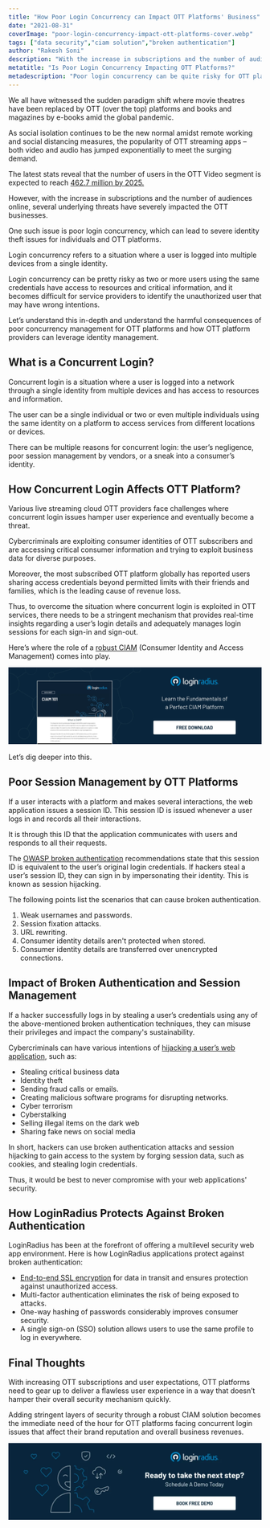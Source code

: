 ```yaml
---
title: "How Poor Login Concurrency can Impact OTT Platforms' Business"
date: "2021-08-31"
coverImage: "poor-login-concurrency-impact-ott-platforms-cover.webp"
tags: ["data security","ciam solution","broken authentication"]
author: "Rakesh Soni"
description: "With the increase in subscriptions and the number of audiences online, several underlying threats have severely impacted the OTT businesses. One such issue is poor login concurrency. Learn how login concurrency is affecting OTT platforms and how they can overcome this dilemma."
metatitle: "Is Poor Login Concurrency Impacting OTT Platforms?"
metadescription: "Poor login concurrency can be quite risky for OTT platforms seeking substantial growth coupled with security. Let’s learn how it impacts OTT platforms."
---
```


We all have witnessed the sudden paradigm shift where movie theatres have been replaced by OTT (over the top) platforms and books and magazines by e-books amid the global pandemic. 

As social isolation continues to be the new normal amidst remote working and social distancing measures, the popularity of OTT streaming apps – both video and audio has jumped exponentially to meet the surging demand. 

The latest stats reveal that the number of users in the OTT Video segment is expected to reach [462.7 million by 2025.](https://www.statista.com/outlook/amo/media/tv-video/ott-video/india)

However, with the increase in subscriptions and the number of audiences online, several underlying threats have severely impacted the OTT businesses. 

One such issue is poor login concurrency, which can lead to severe identity theft issues for individuals and OTT platforms. 

Login concurrency refers to a situation where a user is logged into multiple devices from a single identity. 

Login concurrency can be pretty risky as two or more users using the same credentials have access to resources and critical information, and it becomes difficult for service providers to identify the unauthorized user that may have wrong intentions. 

Let’s understand this in-depth and understand the harmful consequences of poor concurrency management for OTT platforms and how OTT platform providers can leverage identity management. 


## What is a Concurrent Login?

Concurrent login is a situation where a user is logged into a network through a single identity from multiple devices and has access to resources and information. 

The user can be a single individual or two or even multiple individuals using the same identity on a platform to access services from different locations or devices. 

There can be multiple reasons for concurrent login: the user’s negligence, poor session management by vendors, or a sneak into a consumer’s identity. 


## How Concurrent Login Affects OTT Platform? 

Various live streaming cloud OTT providers face challenges where concurrent login issues hamper user experience and eventually become a threat. 

Cybercriminals are exploiting consumer identities of OTT subscribers and are accessing critical consumer information and trying to exploit business data for diverse purposes. 

Moreover, the most subscribed OTT platform globally has reported users sharing access credentials beyond permitted limits with their friends and families, which is the leading cause of revenue loss. 

Thus, to overcome the situation where concurrent login is exploited in OTT services, there needs to be a stringent mechanism that provides real-time insights regarding a user’s login details and adequately manages login sessions for each sign-in and sign-out. 

Here’s where the role of a [robust CIAM](https://www.loginradius.com/)  (Consumer Identity and Access Management) comes into play. 

[![DS-CIAM](DS-CIAM101.webp)](https://www.loginradius.com/resource/ciam-101/)

Let’s dig deeper into this. 


## Poor Session Management by OTT Platforms 

If a user interacts with a platform and makes several interactions, the web application issues a session ID. This session ID is issued whenever a user logs in and records all their interactions.

It is through this ID that the application communicates with users and responds to all their requests.

The [OWASP broken authentication](https://www.loginradius.com/resource/owasp-top-10-web-application-vulnerabilities-list-for-every-developer/) recommendations state that this session ID is equivalent to the user’s original login credentials. If hackers steal a user’s session ID, they can sign in by impersonating their identity. This is known as session hijacking.

The following points list the scenarios that can cause broken authentication.

1. Weak usernames and passwords.
2. Session fixation attacks.
3. URL rewriting.
4. Consumer identity details aren't protected when stored.
5. Consumer identity details are transferred over unencrypted connections.


## Impact of Broken Authentication and Session Management

If a hacker successfully logs in by stealing a user’s credentials using any of the above-mentioned broken authentication techniques, they can misuse their privileges and impact the company's sustainability.

Cybercriminals can have various intentions of [hijacking a user’s web application](https://www.loginradius.com/blog/identity/2021/01/7-web-app-sec-threats/), such as:

* Stealing critical business data
* Identity theft
* Sending fraud calls or emails.
* Creating malicious software programs for disrupting networks.
* Cyber terrorism
* Cyberstalking
* Selling illegal items on the dark web
* Sharing fake news on social media

In short, hackers can use broken authentication attacks and session hijacking to gain access to the system by forging session data, such as cookies, and stealing login credentials.

Thus, it would be best to never compromise with your web applications' security.

## How LoginRadius Protects Against Broken Authentication

LoginRadius has been at the forefront of offering a multilevel security web app environment. Here is how LoginRadius applications protect against broken authentication:

* [End-to-end SSL encryption](https://www.loginradius.com/blog/engineering/lets-encrypt-with-ssl-certificates/) for data in transit and ensures protection against unauthorized access.
* Multi-factor authentication eliminates the risk of being exposed to attacks.
* One-way hashing of passwords considerably improves consumer security.
* A single sign-on (SSO) solution allows users to use the same profile to log in everywhere.

## Final Thoughts 

With increasing OTT subscriptions and user expectations, OTT platforms need to gear up to deliver a flawless user experience in a way that doesn’t hamper their overall security mechanism quickly.

Adding stringent layers of security through a robust CIAM solution becomes the immediate need of the hour for OTT platforms facing concurrent login issues that affect their brand reputation and overall business revenues.  


[![book-a-free-demo-loginradius](Book-a-free-demo-request-1024x310.webp)](https://www.loginradius.com/contact-us?utm_source=blog&utm_medium=web&utm_campaign=poor-login-concurrency-impact-ott-platforms)
